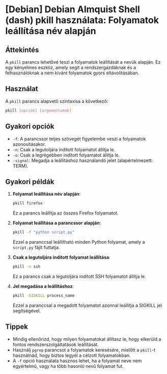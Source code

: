 # [Debian] Debian Almquist Shell (dash) pkill használata: Folyamatok leállítása név alapján

## Áttekintés
A `pkill` parancs lehetővé teszi a folyamatok leállítását a nevük alapján. Ez egy kényelmes eszköz, amely segít a rendszergazdáknak és a felhasználóknak a nem kívánt folyamatok gyors eltávolításában.

## Használat
A `pkill` parancs alapvető szintaxisa a következő:

```bash
pkill [opciók] [argumentumok]
```

## Gyakori opciók
- `-f`: A parancssor teljes szövegét figyelembe veszi a folyamatok azonosításakor.
- `-n`: Csak a legutoljára indított folyamatot állítja le.
- `-o`: Csak a legrégebben indított folyamatot állítja le.
- `-signal`: Megadja a leállításhoz használandó jelet (alapértelmezett: TERM).

## Gyakori példák
1. **Folyamat leállítása név alapján**:
   ```bash
   pkill firefox
   ```
   Ez a parancs leállítja az összes Firefox folyamatot.

2. **Folyamat leállítása a parancssor alapján**:
   ```bash
   pkill -f "python script.py"
   ```
   Ezzel a paranccsal leállítható minden Python folyamat, amely a `script.py` fájlt futtatja.

3. **Csak a legutoljára indított folyamat leállítása**:
   ```bash
   pkill -n ssh
   ```
   Ez a parancs csak a legutoljára indított SSH folyamatot állítja le.

4. **Jel megadása a leállításhoz**:
   ```bash
   pkill -SIGKILL process_name
   ```
   Ezzel a paranccsal a megadott folyamatot azonnal leállítja a SIGKILL jel segítségével.

## Tippek
- Mindig ellenőrizd, hogy milyen folyamatokat állítasz le, hogy elkerüld a fontos rendszerszolgáltatások leállítását.
- Használj `pgrep` parancsot a folyamatok keresésére, mielőtt a `pkill`-t használnád, hogy biztos legyél a célzott folyamatokban.
- A `-f` opció használata hasznos lehet, ha a folyamat neve nem egyértelmű, vagy ha több hasonló nevű folyamat fut.